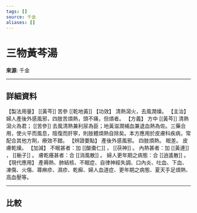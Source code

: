 ```yaml
---
tags: []
source: 千金
aliases: []
---
```


# 三物黃芩湯

**來源**: 千金  

---

## 詳細資料
【製法用量】 [[黃芩]] 苦參 [[乾地黃]] 【功效】
清熱瀉火，去風潤燥。
【主治】
婦人產後外感風邪，四肢苦煩熱，頭不痛，但煩者。
【方義】
方中 [[黃芩]] 清熱瀉火為君； [[苦參]] 去風清熱兼利尿為臣；地黃滋潤補血兼退血熱為佐。三藥合用，使火平而風息，陰復而肝寧，則肢體煩熱自除矣。本方應用於皮膚科疾病，常配合其他方劑，療效不錯。
【辨證要點】
產後外感風邪。
四肢煩熱。
眠差。
皮膚乾燥。
【加減】
不眠甚者：加 [[酸棗仁]] ， [[茯神]] 。
內熱甚者：加 [[黃連]] ， [[梔子]] 。
膚乾癢甚者：合 [[消風散]] 。
婦人更年期之病態：合 [[逍遙散]] 。
【現代應用】
產褥熱、肺結核、不眠症、自律神經失調、口內炎、吐血、下血、凍傷、火傷、蕁麻疹、濕疹、乾癬、婦人血道症、更年期之病態、夏天手足煩熱、高血壓等。

---

## 比較
